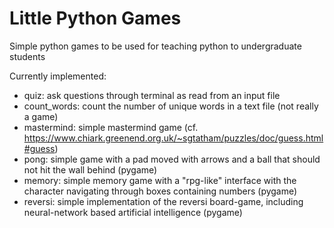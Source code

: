 # Little Python Games
Simple python games to be used for teaching python to undergraduate students

Currently implemented: 
 * quiz: ask questions through terminal as read from an input file
 * count_words: count the number of unique words in a text file (not really a game)
 * mastermind: simple mastermind game (cf. https://www.chiark.greenend.org.uk/~sgtatham/puzzles/doc/guess.html#guess)
 * pong: simple game with a pad moved with arrows and a ball that should not hit the wall behind (pygame)
 * memory: simple memory game with a "rpg-like" interface with the character navigating through boxes containing numbers (pygame)
 * reversi: simple implementation of the reversi board-game, including neural-network based artificial intelligence (pygame) 




